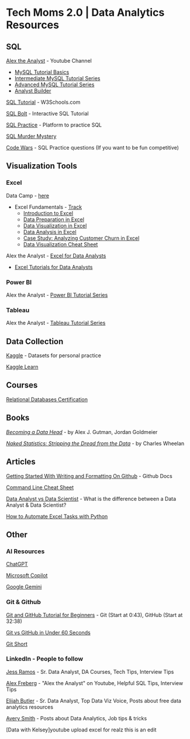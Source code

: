 # Tech Moms 2.0 | Data Analytics Resources

## SQL
[Alex the Analyst](https://www.youtube.com/@AlexTheAnalyst) - Youtube Channel
  
  * [MySQL Tutorial Basics](https://www.youtube.com/playlist?list=PLUaB-1hjhk8Fq6RBY-3MQ5MCXB5qxb8VA)
  * [Intermediate MySQL Tutorial Series](https://www.youtube.com/playlist?list=PLUaB-1hjhk8G5zci4HA8E21x2BJS3jzNm)
  * [Advanced MySQL Tutorial Series](https://www.youtube.com/playlist?list=PLUaB-1hjhk8GjfgvWlreA6BvTvazz8RHG)
  * [Analyst Builder](https://www.analystbuilder.com/)

[SQL Tutorial](https://www.w3schools.com/sql/default.asp) - W3Schools.com

[SQL Bolt](https://sqlbolt.com/) - Interactive SQL Tutorial

[SQL Practice](https://www.sql-practice.com/) - Platform to practice SQL

[SQL Murder Mystery](https://mystery.knightlab.com/)

[Code Wars](https://www.codewars.com/kata/search/my-languages?q=&tags=SQL&beta=false&order_by=sort_date%20desc) - SQL Practice questions (If you want to be fun competitive)

## Visualization Tools
### Excel
Data Camp - [here](https://www.datacamp.com/)
 - Excel Fundamentals - [Track](https://app.datacamp.com/learn/skill-tracks/excel-fundamentals)
   * [Introduction to Excel](https://app.datacamp.com/learn/courses/introduction-to-excel)
   * [Data Preparation in Excel](https://app.datacamp.com/learn/courses/data-preparation-in-excel)
   * [Data Visualization in Excel](https://app.datacamp.com/learn/courses/data-visualization-in-excel)
   * [Data Analysis in Excel](https://app.datacamp.com/learn/courses/data-analysis-in-excel)
   * [Case Study: Analyzing Customer Churn in Excel](https://app.datacamp.com/learn/courses/case-study-analyzing-customer-churn-in-excel)
   * [Data Visualization Cheat Sheet](https://www.datacamp.com/cheat-sheet/data-viz-cheat-sheet)

 Alex the Analyst - [Excel for Data Analysts](https://www.youtube.com/playlist?list=PLUaB-1hjhk8Hyd5NiPQ9CND82vNodlFF5)

 * [Excel Tutorials for Data Analysts](https://www.youtube.com/playlist?list=PLUaB-1hjhk8Hyd5NiPQ9CND82vNodlFF5)

 ### Power BI
 Alex the Analyst - [Power BI Tutorial Series](https://www.youtube.com/playlist?list=PLUaB-1hjhk8HqnmK0gQhfmIdCbxwoAoys)

 ### Tableau
 Alex the Analyst - [Tableau Tutorial Series](https://www.youtube.com/playlist?list=PLUaB-1hjhk8GwbqoVmo_5zuhOa0Tcl3xC)

## Data Collection


  [Kaggle](Kaggle.com/datasets) - Datasets for personal practice
  
  [Kaggle Learn](https://www.kaggle.com/learn)

## Courses

[Relational Databases Certification](https://www.freecodecamp.org/learn/relational-database/)

## Books

*[Becoming a Data Head](https://www.amazon.com/Becoming-Data-Head-Understand-Statistics/dp/1119741742)* - by Alex J. Gutman, Jordan Goldmeier

*[Naked Statistics: Stripping the Dread from the Data](https://www.amazon.com/Naked-Statistics-Stripping-Dread-Data/dp/039334777X)* - by Charles Wheelan

## Articles

[Getting Started With Writing and Formatting On Github](https://docs.github.com/en/get-started/writing-on-github/getting-started-with-writing-and-formatting-on-github/basic-writing-and-formatting-syntax) - Github Docs

[Command Line Cheat Sheet](https://www.git-tower.com/blog/command-line-cheat-sheet/)

[Data Analyst vs Data Scientist](https://www.freecodecamp.org/news/data-analyst-vs-data-scientist-whats-the-difference/) - What is the difference between a Data Analyst & Data Scientist?

[How to Automate Excel Tasks with Python](https://www.freecodecamp.org/news/automate-excel-tasks-with-python/)

## Other

### AI Resources

[ChatGPT](https://chatgpt.com/)

[Microsoft Copilot](https://copilot.microsoft.com/)

[Google Gemini](https://gemini.google.com/app?utm_source=google&utm_medium=cpc&utm_campaign=2024enUS_gemfeb&gad_source=1&gclid=Cj0KCQjwtZK1BhDuARIsAAy2VztUvM4gz2_x7K47fHcD3tlEzrimMrRS_2rx9vOzCm49k6zfibCDnnwaApQCEALw_wcB)

### Git & Github
[Git and GitHub Tutorial for Beginners](https://www.youtube.com/watch?v=tRZGeaHPoaw&t=634s) - Git (Start at 0:43), GitHub (Start at 32:38)

[Git vs GitHub in Under 60 Seconds](https://youtube.com/shorts/dVcNG7stnU4?si=rnllzKMjf-2quRc0)

[Git Short](https://youtube.com/shorts/u70t1g0B-pA?si=RIpgio98BhXyur5U)

### LinkedIn - People to follow


[Jess Ramos](https://www.linkedin.com/in/jessramosmsba/) - Sr. Data Analyst, DA Courses, Tech Tips, Interview Tips

[Alex Freberg](https://www.linkedin.com/in/alex-freberg/) - "Alex the Analyst" on Youtube, Helpful SQL Tips, Interview Tips 

[Elijah Butler](https://www.linkedin.com/in/elijahbutler/) - Sr. Data Analyst, Top Data Viz Voice, Posts about free data analytics resources

[Avery Smith](https://www.linkedin.com/in/averyjsmith/) - Posts about Data Analytics, Job tips & tricks

[Data with Kelsey]youtube upload excel for realz
this is an edit







